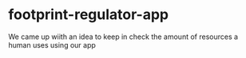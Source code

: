 # footprint-regulator-app
We came up wiith an idea to keep in check the amount of resources a human uses using our app
